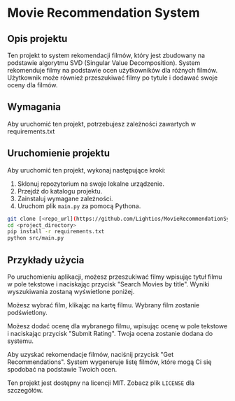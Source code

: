 # Movie Recommendation System

## Opis projektu

Ten projekt to system rekomendacji filmów, który jest zbudowany na podstawie algorytmu SVD (Singular Value Decomposition). System rekomenduje filmy na podstawie ocen użytkowników dla różnych filmów. Użytkownik może również przeszukiwać filmy po tytule i dodawać swoje oceny dla filmów.

## Wymagania

Aby uruchomić ten projekt, potrzebujesz zależności zawartych w requirements.txt

## Uruchomienie projektu

Aby uruchomić ten projekt, wykonaj następujące kroki:

1. Sklonuj repozytorium na swoje lokalne urządzenie.
2. Przejdź do katalogu projektu.
3. Zainstaluj wymagane zależności.
4. Uruchom plik `main.py` za pomocą Pythona.

```bash
git clone [<repo_url](https://github.com/Lightios/MovieRecommendationSystem)>
cd <project_directory>
pip install -r requirements.txt
python src/main.py
```

## Przykłady użycia

Po uruchomieniu aplikacji, możesz przeszukiwać filmy wpisując tytuł filmu w pole tekstowe i naciskając przycisk "Search Movies by title". Wyniki wyszukiwania zostaną wyświetlone poniżej.

Możesz wybrać film, klikając na kartę filmu. Wybrany film zostanie podświetlony.

Możesz dodać ocenę dla wybranego filmu, wpisując ocenę w pole tekstowe i naciskając przycisk "Submit Rating". Twoja ocena zostanie dodana do systemu.

Aby uzyskać rekomendacje filmów, naciśnij przycisk "Get Recommendations". System wygeneruje listę filmów, które mogą Ci się spodobać na podstawie Twoich ocen.

Ten projekt jest dostępny na licencji MIT. Zobacz plik `LICENSE` dla szczegółów.
